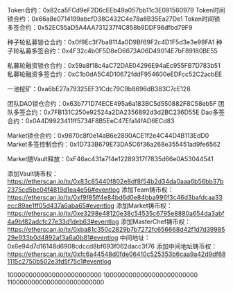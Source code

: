 Token合约：0x82ca5FCd9eF2D6cEEb49a057bb11c3E091560979
Token时间锁合约：0x66a8e0714199abcfD38C432C4e78a8B35Ea27De1
Token时间锁多签合约：0x52EC55aD5A4AA731237f4C858b9DDF96dfbd79F9

种子轮私募锁仓合约：0x0f9Ec3f7ba8114a0D9Bf69F2c4D1F5d3e3e99FA1
种子轮私募多签合约：0x4F32c4b0F5D8eD6673A06D49014E7bF89180BE55

私募轮融资锁仓合约：0x59a8f18c4aC72DAE04296E94aEc955FB7D783b51
私募轮融资多签合约：0xC1b0dA5C4D10672fddF954600eEDFcc52C2acbEE

一池挖矿：0xa6bE27a79325EF31Cdc79C9b8696dB383C7cE128

团队DAO锁仓合约：0x63b771D74ECE495a6a183BC5d550882F8C58eb5F
团队多签合约：0x7FB131C250e92524a2DA2356892d3d2BC236D55E
Dao多签合约：0x0A4D9923411ff5734F8B5EeC47Efa14fAD6ECd83

Market锁仓合约：0x9870c8f0e14aB6e2890ACE1f2e4C44D4B113EdD0
Market多签控制合约：0x1D733B679E73DA5C6f36a268e355451ad9fe6562

Market随Vault释放：0xF46ac431a714e12289317f7835d66e0A53044541

添加Vault铸币权：https://etherscan.io/tx/0x83c85440f802e8df8f54b2d34da0aaa6b56bb37b2375cd5bc04f4819d1ea4e56#eventlog
添加Team铸币权：https://etherscan.io/tx/0xf9f85ff4e84bd6d0e84bba996f3c46d3bafdcaa33ecc89ae1ff05d437a6aba65#eventlog
添加Market铸币权：https://etherscan.io/tx/0xe3298e48120e38c54535c6795e8880a654da3abf4a9bf82adcfc27e33d1deb63#eventlog
添加MasterChef铸币权：https://etherscan.io/tx/0xba81c350c2829b7b7272fc656668d42f1d7d3998529e933b0d4892af3a6a0b81#eventlog
中间地址：0x6e94d7d16148d6908cdccd8bf693f062dacc3f76
添加中间地址铸币权：https://etherscan.io/tx/0xfc6a44548d0fde06410c525353b6caa9a42d9df681115c2750b502e3fd5f75c1#eventlog





1000000000000000000000000
1000000000000000000000000
11000000000000000000000000
